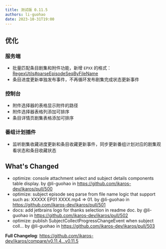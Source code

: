 ```yaml
---
title: 测试版 0.11.5
authors: li-guohao
date: 2023-10-31T19:00
---
```


## 优化

### 服务端

- 批量匹配条目剧集和附件功能，新增 ` EPXX ` 的格式：[RegexUtils#parseEpisodeSeqByFileName](https://github.com/ikaros-dev/ikaros/blob/master/api/src/main/java/run/ikaros/api/infra/utils/RegexUtils.java#L243)
- 条目进度更新单独发布事件，不再循环发布剧集完成状态更新事件

### 控制台

- 附件选择器的表格显示附件的路径
- 附件选择器表格列添加可排序
- 条目详情页剧集表格添加可排序

### 番组计划插件

- 监听剧集收藏进度更新和条目收藏更新事件，同步更新番组计划对应的剧集观看状态和条目收藏状态

## What's Changed

- optimize: console attachment select and subject details components table display. by @li-guohao in <https://github.com/ikaros-dev/ikaros/pull/500>
- optimize: subject episode seq parse from file name logic that support such as: XXXXX EP01 XXXX.mp4 => 01. by @li-guohao in <https://github.com/ikaros-dev/ikaros/pull/501>
- docs: add jetbrains logo for thanks selection in readme doc. by @li-guohao in <https://github.com/ikaros-dev/ikaros/pull/502>
- optimize: publish SubjectCollectProgressChangeEvent when subject coll… by @li-guohao in <https://github.com/ikaros-dev/ikaros/pull/503>

**Full Changelog**: https://github.com/ikaros-dev/ikaros/compare/v0.11.4...v0.11.5